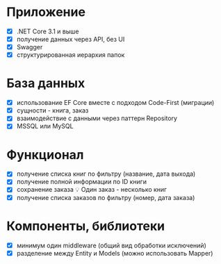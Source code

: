 # Приложение
- [x] .NET Core 3.1 и выше
- [x] получение данных через API, без UI
- [x] Swagger
- [x] структурированная иерархия папок
# База данных
- [x] использование EF Core вместе с подходом Code-First (миграции)
- [x] cущности - книга, заказ
- [x] взаимодействие с данными через паттерн Repository
- [x] MSSQL или MySQL
# Функционал
- [x] получение списка книг по фильтру (название, дата выхода)
- [x] получение полной информации по ID книги
- [x] сохранение заказа
💡 Один заказ - несколько книг
- [x] получение списка заказов по фильтру (номер, дата заказа)
# Компоненты, библиотеки
- [x] минимум один middleware (общий вид обработки исключений)
- [x] разделение между Entity и Models (можно использовать Mapper)

